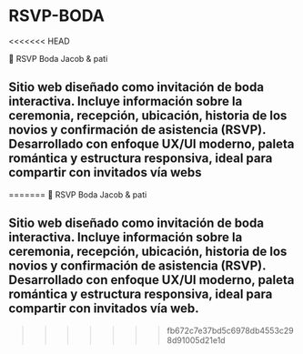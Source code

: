 # RSVP-BODA
<<<<<<< HEAD

💍 RSVP Boda Jacob &amp; pati

## Sitio web diseñado como invitación de boda interactiva. Incluye información sobre la ceremonia, recepción, ubicación, historia de los novios y confirmación de asistencia (RSVP). Desarrollado con enfoque UX/UI moderno, paleta romántica y estructura responsiva, ideal para compartir con invitados vía webs
=======
💍 RSVP Boda Jacob &amp; pati

## Sitio web diseñado como invitación de boda interactiva. Incluye información sobre la ceremonia, recepción, ubicación, historia de los novios y confirmación de asistencia (RSVP). Desarrollado con enfoque UX/UI moderno, paleta romántica y estructura responsiva, ideal para compartir con invitados vía web.

>>>>>>> fb672c7e37bd5c6978db4553c298d91005d21e1d
